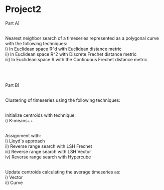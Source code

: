 # Project2

Part A)</br></br>

Nearest neighbor search of a timeseries represented as a polygonal curve with the following techniques:</br>
i)    In Euclidean space R^d with Euclidean distance metric</br>
ii)   In Euclidean space R^2 with Discrete Frechet distance metric</br>
iii)  In Euclidean space R with the Continuous Frechet distance metric</br></br></br></br>



Part B)</br></br>

Clustering of timeseries using the following techniques:</br></br>

Initialize centroids with technique:</br>
i) K-means++</br></br>

Assignment with:</br>
i)    Lloyd's approach</br>
ii)   Reverse range search with LSH Frechet</br>
iii)  Reverse range search with LSH Vector</br>
iv)   Reverse range search with Hypercube</br></br>

Update centroids calculating the average timeseries as:</br>
i) Vector</br>
ii) Curve
